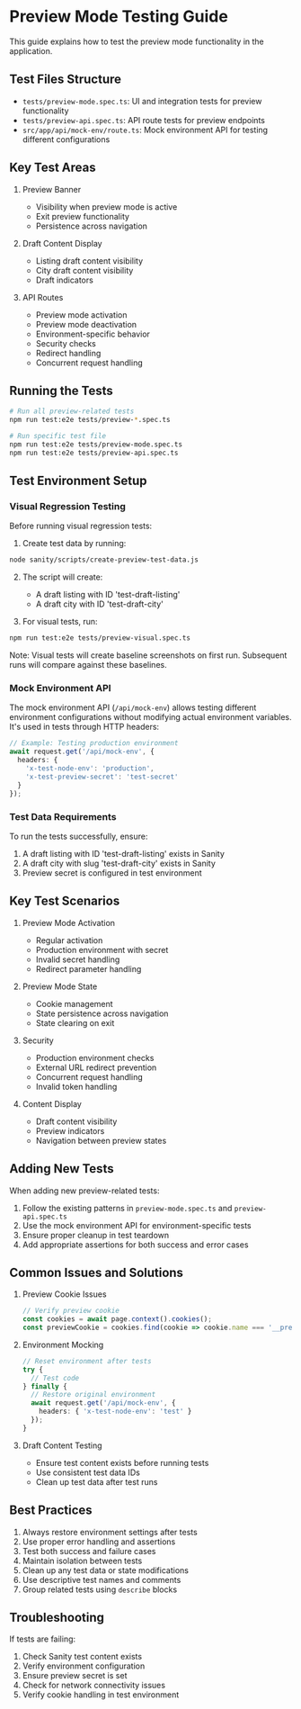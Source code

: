 # Preview Mode Testing Guide

This guide explains how to test the preview mode functionality in the application.

## Test Files Structure

- `tests/preview-mode.spec.ts`: UI and integration tests for preview functionality
- `tests/preview-api.spec.ts`: API route tests for preview endpoints
- `src/app/api/mock-env/route.ts`: Mock environment API for testing different configurations

## Key Test Areas

1. Preview Banner
   - Visibility when preview mode is active
   - Exit preview functionality
   - Persistence across navigation

2. Draft Content Display
   - Listing draft content visibility
   - City draft content visibility
   - Draft indicators

3. API Routes
   - Preview mode activation
   - Preview mode deactivation
   - Environment-specific behavior
   - Security checks
   - Redirect handling
   - Concurrent request handling

## Running the Tests

```bash
# Run all preview-related tests
npm run test:e2e tests/preview-*.spec.ts

# Run specific test file
npm run test:e2e tests/preview-mode.spec.ts
npm run test:e2e tests/preview-api.spec.ts
```

## Test Environment Setup

### Visual Regression Testing
Before running visual regression tests:

1. Create test data by running:
```bash
node sanity/scripts/create-preview-test-data.js
```

2. The script will create:
   - A draft listing with ID 'test-draft-listing'
   - A draft city with ID 'test-draft-city'

3. For visual tests, run:
```bash
npm run test:e2e tests/preview-visual.spec.ts
```

Note: Visual tests will create baseline screenshots on first run. Subsequent runs will compare against these baselines.

### Mock Environment API

The mock environment API (`/api/mock-env`) allows testing different environment configurations without modifying actual environment variables. It's used in tests through HTTP headers:

```typescript
// Example: Testing production environment
await request.get('/api/mock-env', {
  headers: {
    'x-test-node-env': 'production',
    'x-test-preview-secret': 'test-secret'
  }
});
```

### Test Data Requirements

To run the tests successfully, ensure:

1. A draft listing with ID 'test-draft-listing' exists in Sanity
2. A draft city with slug 'test-draft-city' exists in Sanity
3. Preview secret is configured in test environment

## Key Test Scenarios

1. Preview Mode Activation
   - Regular activation
   - Production environment with secret
   - Invalid secret handling
   - Redirect parameter handling

2. Preview Mode State
   - Cookie management
   - State persistence across navigation
   - State clearing on exit

3. Security
   - Production environment checks
   - External URL redirect prevention
   - Concurrent request handling
   - Invalid token handling

4. Content Display
   - Draft content visibility
   - Preview indicators
   - Navigation between preview states

## Adding New Tests

When adding new preview-related tests:

1. Follow the existing patterns in `preview-mode.spec.ts` and `preview-api.spec.ts`
2. Use the mock environment API for environment-specific tests
3. Ensure proper cleanup in test teardown
4. Add appropriate assertions for both success and error cases

## Common Issues and Solutions

1. Preview Cookie Issues
   ```typescript
   // Verify preview cookie
   const cookies = await page.context().cookies();
   const previewCookie = cookies.find(cookie => cookie.name === '__previewMode');
   ```

2. Environment Mocking
   ```typescript
   // Reset environment after tests
   try {
     // Test code
   } finally {
     // Restore original environment
     await request.get('/api/mock-env', {
       headers: { 'x-test-node-env': 'test' }
     });
   }
   ```

3. Draft Content Testing
   - Ensure test content exists before running tests
   - Use consistent test data IDs
   - Clean up test data after test runs

## Best Practices

1. Always restore environment settings after tests
2. Use proper error handling and assertions
3. Test both success and failure cases
4. Maintain isolation between tests
5. Clean up any test data or state modifications
6. Use descriptive test names and comments
7. Group related tests using `describe` blocks

## Troubleshooting

If tests are failing:

1. Check Sanity test content exists
2. Verify environment configuration
3. Ensure preview secret is set
4. Check for network connectivity issues
5. Verify cookie handling in test environment
